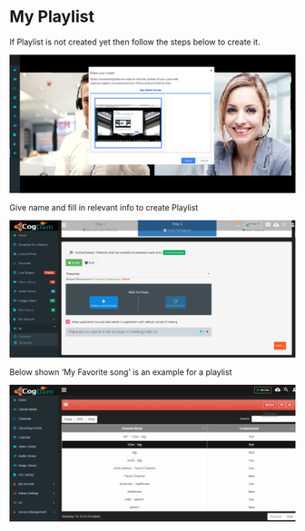# My Playlist

If Playlist is not created yet then follow the steps below to create it.

![](../.gitbook/assets/image%20%2890%29.png)

Give name and fill in relevant info to create Playlist

![](../.gitbook/assets/image%20%28187%29.png)

Below shown ‘My Favorite song’ is an example for a playlist

![](../.gitbook/assets/image%20%2825%29.png)

